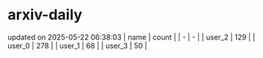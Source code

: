 # arxiv-daily
updated on 2025-05-22 06:38:03
| name | count |
| - | - |
| user_2 | 129 |
| user_0 | 278 |
| user_1 | 68 |
| user_3 | 50 |
